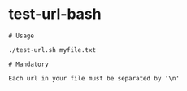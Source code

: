# test-url-bash

```
# Usage

./test-url.sh myfile.txt

# Mandatory

Each url in your file must be separated by '\n'

```
